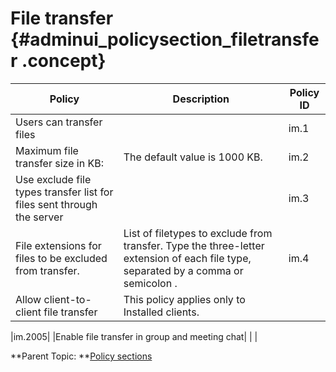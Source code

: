 # File transfer {#adminui_policysection_filetransfer .concept}

|Policy|Description|Policy ID|
|------|-----------|---------|
|Users can transfer files| |im.1|
|Maximum file transfer size in KB:|The default value is 1000 KB.|im.2|
|Use exclude file types transfer list for files sent through the server| |im.3|
|File extensions for files to be excluded from transfer.|List of filetypes to exclude from transfer. Type the three-letter extension of each file type, separated by a comma or semicolon .|im.4|
|Allow client-to-client file transfer|This policy applies only to Installed clients.

|im.2005|
|Enable file transfer in group and meeting chat| | |

**Parent Topic:  **[Policy sections](adminui_policy_sections.md)

